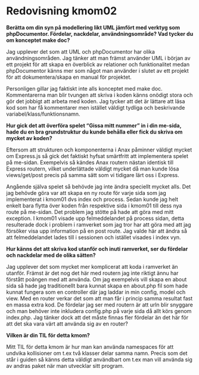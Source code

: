 ---
---
Redovisning kmom02
=========================

__Berätta om din syn på modellering likt UML jämfört med verktyg som phpDocumentor. Fördelar, nackdelar, användningsområde? Vad tycker du om konceptet make doc?__

Jag upplever det som att UML och phpDocumentor har olika användningsområden. Jag tänker att man främst använder UML i början av ett projekt för att skapa en överblick av relationer och funktionalitet medan phpDocumentor känns mer som något man använder i slutet av ett projekt för att dokumentera/skapa en manual för projektet.

Personligen gillar jag faktiskt inte alls konceptet med make doc. Kommentarerna man blir tvungen att skriva i koden känns onödigt stora och gör det jobbigt att arbeta med koden. Jag tycker att det är lättare att läsa kod som har få kommentarer men istället väldigt tydliga och beskrivande variabel/klass/funktionsnamn.

__Hur gick det att överföra spelet “Gissa mitt nummer” in i din me-sida, hade du en bra grundstruktur du kunde behålla eller fick du skriva om mycket av koden?__

Eftersom att strukturen och komponenterna i Anax påminner väldigt mycket om Express.js så gick det faktiskt hyfsat smärtfritt att implementera spelet på me-sidan. Exempelvis så kändes Anax routern nästan identisk till Express routern, vilket underlättade väldigt mycket då man kunde lösa views/get/post precis på samma sätt som vi tidigare lärt oss i Express.

Angående själva spelet så behövde jag inte ändra speciellt mycket alls. Det jag behövde göra var att skapa en ny route för varje sida som jag implementerat i kmom01 dvs index och process. Sedan kunde jag helt enkelt bara flytta över koden från respektive sida i kmom01 till dess nya route på me-sidan. Det problem jag stötte på hade att göra med mitt exception. I kmom01 visade upp felmeddelandet på process sidan, detta resulterade dock i problem i ramverket som jag tror har att göra med att jag försöker visa upp information på en post route. Jag valde här att ändra så att felmeddelandet lades till i sessionen och istället visades i index vyn.

__Hur känns det att skriva kod utanför och inuti ramverket, ser du fördelar och nackdelar med de olika sätten?__

Jag upplever det som mycket mer komplicerat att koda i ramverket än utanför. Främst är det nog det här med routern jag inte riktigt ännu har förstått poängen med att använda. Om jag exempelvis vill skapa en about sida så hade jag traditionellt bara kunnat skapa en about.php fil som hade kunnat fungera som en controller där jag laddar in min config, model och view. Med en router verkar det som att man får i princip samma resultat fast en massa extra kod. De fördelar jag ser med routern är att urln blir snyggare och man behöver inte inkludera config.php på varje sida då allt körs genom index.php. Jag tänker dock att det måste finnas fler fördelar än det här för att det ska vara värt att använda sig av en router?

__Vilken är din TIL för detta kmom?__

Mitt TIL för detta kmom är hur man kan använda namespaces för att undvika kollisioner om t.ex två klasser delar samma namn. Precis som det står i guiden så känns detta väldigt användbart om t.ex man vill använda sig av andras paket när man utvecklar sitt program.

